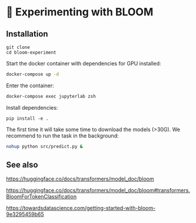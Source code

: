 # 💐 Experimenting with BLOOM

## Installation

```console
git clone
cd bloom-experiment
```

Start the docker container with dependencies for GPU installed:

```bash
docker-compose up -d
```

Enter the container:
```bash
docker-compose exec jupyterlab zsh
```

Install dependencies:

```console
pip install -e .
```

The first time it will take some time to download the models (>30G). We recommend to run the task in the background:

```bash
nohup python src/predict.py &
```

## See also

https://huggingface.co/docs/transformers/model_doc/bloom

https://huggingface.co/docs/transformers/model_doc/bloom#transformers.BloomForTokenClassification

https://towardsdatascience.com/getting-started-with-bloom-9e3295459b65
